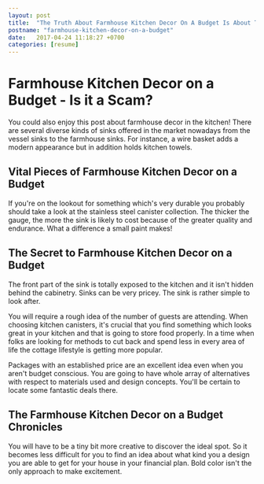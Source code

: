 ```yaml
---
layout: post
title:  "The Truth About Farmhouse Kitchen Decor On A Budget Is About To Be Revealed"
postname: "farmhouse-kitchen-decor-on-a-budget"
date:   2017-04-24 11:18:27 +0700
categories: [resume]
---
```

 Farmhouse Kitchen Decor on a Budget - Is it a Scam? 
=====================================================

You could also enjoy this post about farmhouse decor in the kitchen! There are several diverse kinds of sinks offered in the market nowadays from the vessel sinks to the farmhouse sinks. For instance, a wire basket adds a modern appearance but in addition holds kitchen towels.

 Vital Pieces of Farmhouse Kitchen Decor on a Budget 
-----------------------------------------------------

If you're on the lookout for something which's very durable you probably should take a look at the stainless steel canister collection. The thicker the gauge, the more the sink is likely to cost because of the greater quality and endurance. What a difference a small paint makes!

 The Secret to Farmhouse Kitchen Decor on a Budget 
---------------------------------------------------

The front part of the sink is totally exposed to the kitchen and it isn't hidden behind the cabinetry. Sinks can be very pricey. The sink is rather simple to look after.

You will require a rough idea of the number of guests are attending. When choosing kitchen canisters, it's crucial that you find something which looks great in your kitchen and that is going to store food properly. In a time when folks are looking for methods to cut back and spend less in every area of life the cottage lifestyle is getting more popular.

Packages with an established price are an excellent idea even when you aren't budget conscious. You are going to have whole array of alternatives with respect to materials used and design concepts. You'll be certain to locate some fantastic deals there.

 The Farmhouse Kitchen Decor on a Budget Chronicles 
----------------------------------------------------

You will have to be a tiny bit more creative to discover the ideal spot. So it becomes less difficult for you to find an idea about what kind you a design you are able to get for your house in your financial plan. Bold color isn't the only approach to make excitement.
